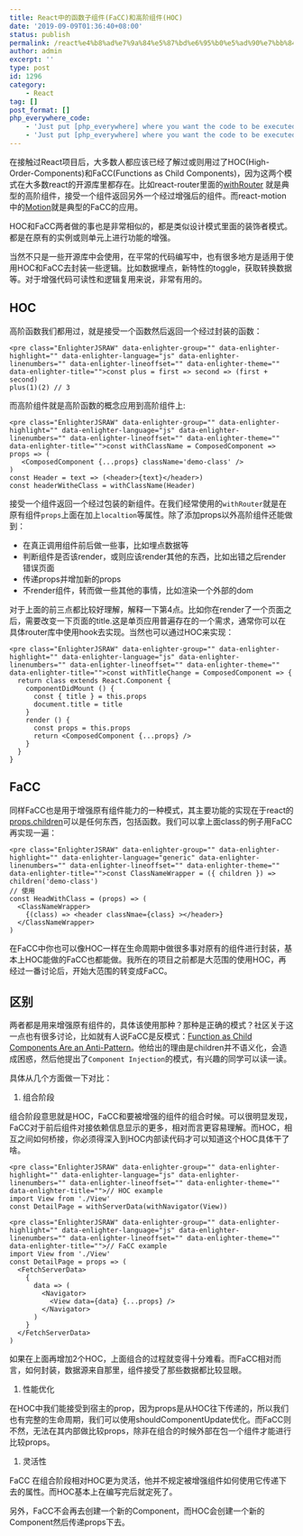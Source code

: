```yaml
---
title: React中的函数子组件(FaCC)和高阶组件(HOC)
date: '2019-09-09T01:36:40+08:00'
status: publish
permalink: /react%e4%b8%ad%e7%9a%84%e5%87%bd%e6%95%b0%e5%ad%90%e7%bb%84%e4%bb%b6facc%e5%92%8c%e9%ab%98%e9%98%b6%e7%bb%84%e4%bb%b6hoc
author: admin
excerpt: ''
type: post
id: 1296
category:
    - React
tag: []
post_format: []
php_everywhere_code:
    - 'Just put [php_everywhere] where you want the code to be executed.'
    - 'Just put [php_everywhere] where you want the code to be executed.'
---
```

在接触过React项目后，大多数人都应该已经了解过或则用过了HOC(High-Order-Components)和FaCC(Functions as Child Components)，因为这两个模式在大多数react的开源库里都存在。比如react-router里面的[withRouter](https://github.com/ReactTraining/react-router/blob/master/packages/react-router/modules/withRouter.js#L9) 就是典型的高阶组件，接受一个组件返回另外一个经过增强后的组件。而react-motion中的[Motion](https://github.com/chenglou/react-motion/blob/master/src/Motion.js#L28)就是典型的FaCC的应用。

HOC和FaCC两者做的事也是非常相似的，都是类似设计模式里面的装饰者模式。都是在原有的实例或则单元上进行功能的增强。

当然不只是一些开源库中会使用，在平常的代码编写中，也有很多地方是适用于使用HOC和FaCC去封装一些逻辑。比如数据埋点，新特性的toggle，获取转换数据等。对于增强代码可读性和逻辑复用来说，非常有用的。

HOC
---

高阶函数我们都用过，就是接受一个函数然后返回一个经过封装的函数：

```
<pre class="EnlighterJSRAW" data-enlighter-group="" data-enlighter-highlight="" data-enlighter-language="js" data-enlighter-linenumbers="" data-enlighter-lineoffset="" data-enlighter-theme="" data-enlighter-title="">const plus = first => second => (first + second)
plus(1)(2) // 3
```

而高阶组件就是高阶函数的概念应用到高阶组件上:

```
<pre class="EnlighterJSRAW" data-enlighter-group="" data-enlighter-highlight="" data-enlighter-language="js" data-enlighter-linenumbers="" data-enlighter-lineoffset="" data-enlighter-theme="" data-enlighter-title="">const withClassName = ComposedComponent => props => (
   <ComposedComponent {...props} className='demo-class' />
)
const Header = text => (<header>{text}</header>)
const headerWitheClass = withClassName(Header)
```

接受一个组件返回一个经过包装的新组件。在我们经常使用的`withRouter`就是在原有组件`props`上面在加上`localtion`等属性。除了添加props以外高阶组件还能做到：

- 在真正调用组件前后做一些事，比如埋点数据等
- 判断组件是否该render，或则应该render其他的东西，比如出错之后render错误页面
- 传递props并增加新的props
- 不render组件，转而做一些其他的事情，比如渲染一个外部的dom

对于上面的前三点都比较好理解，解释一下第4点。比如你在render了一个页面之后，需要改变一下页面的title.这是单页应用普遍存在的一个需求，通常你可以在具体router库中使用hook去实现。当然也可以通过HOC来实现：

```
<pre class="EnlighterJSRAW" data-enlighter-group="" data-enlighter-highlight="" data-enlighter-language="js" data-enlighter-linenumbers="" data-enlighter-lineoffset="" data-enlighter-theme="" data-enlighter-title="">const withTitleChange = ComposedComponent => {
  return class extends React.Component {
    componentDidMount () {
      const { title } = this.props
      document.title = title
    }
    render () {
      const props = this.props
      return <ComposedComponent {...props} />
    }
  }
}
```

FaCC
----

同样FaCC也是用于增强原有组件能力的一种模式，其主要功能的实现在于react的[props.children](https://reactjs.org/docs/jsx-in-depth.html#functions-as-children)可以是任何东西，包括函数。我们可以拿上面class的例子用FaCC再实现一遍：

```
<pre class="EnlighterJSRAW" data-enlighter-group="" data-enlighter-highlight="" data-enlighter-language="generic" data-enlighter-linenumbers="" data-enlighter-lineoffset="" data-enlighter-theme="" data-enlighter-title="">const ClassNameWrapper = ({ children }) => children('demo-class')
// 使用
const HeadWithClass = (props) => (
  <ClassNameWrapper>
    {(class) => <header classNmae={class} ></header>}
  </ClassNameWrapper>
)
```

在FaCC中你也可以像HOC一样在生命周期中做很多事对原有的组件进行封装，基本上HOC能做的FaCC也都能做。我所在的项目之前都是大范围的使用HOC，再经过一番讨论后，开始大范围的转变成FaCC。

区别
--

两者都是用来增强原有组件的，具体该使用那种？那种是正确的模式？社区关于这一点也有很多讨论，比如就有人说FaCC是反模式：[Function as Child Components Are an Anti-Pattern](https://americanexpress.io/faccs-are-an-antipattern/)。他给出的理由是children并不语义化，会造成困惑，然后他提出了`Component Injection`的模式，有兴趣的同学可以读一读。

具体从几个方面做一下对比：

1. 组合阶段

组合阶段意思就是HOC，FaCC和要被增强的组件的组合时候。可以很明显发现，FaCC对于前后组件对接依赖信息显示的更多，相对而言更容易理解。而HOC，相互之间如何桥接，你必须得深入到HOC内部读代码才可以知道这个HOC具体干了啥。

```
<pre class="EnlighterJSRAW" data-enlighter-group="" data-enlighter-highlight="" data-enlighter-language="js" data-enlighter-linenumbers="" data-enlighter-lineoffset="" data-enlighter-theme="" data-enlighter-title="">// HOC example
import View from './View'
const DetailPage = withServerData(withNavigator(View))
```

```
<pre class="EnlighterJSRAW" data-enlighter-group="" data-enlighter-highlight="" data-enlighter-language="js" data-enlighter-linenumbers="" data-enlighter-lineoffset="" data-enlighter-theme="" data-enlighter-title="">// FaCC example
import View from './View'
const DetailPage = props => (
  <FetchServerData>
    {
      data => (
        <Navigator>
          <View data={data} {...props} />
        </Navigator>
      )
    }
  </FetchServerData>
)
```

如果在上面再增加2个HOC，上面组合的过程就变得十分难看。而FaCC相对而言，如何封装，数据源来自那里，组件接受了那些数据都比较显眼。

1. 性能优化

在HOC中我们能接受到宿主的prop，因为props是从HOC往下传递的，所以我们也有完整的生命周期，我们可以使用shouldComponentUpdate优化。而FaCC则不然，无法在其内部做比较props，除非在组合的时候外部在包一个组件才能进行比较props。

1. 灵活性

FaCC 在组合阶段相对HOC更为灵活，他并不规定被增强组件如何使用它传递下去的属性。而HOC基本上在编写完后就定死了。

另外，FaCC不会再去创建一个新的Component，而HOC会创建一个新的Component然后传递props下去。